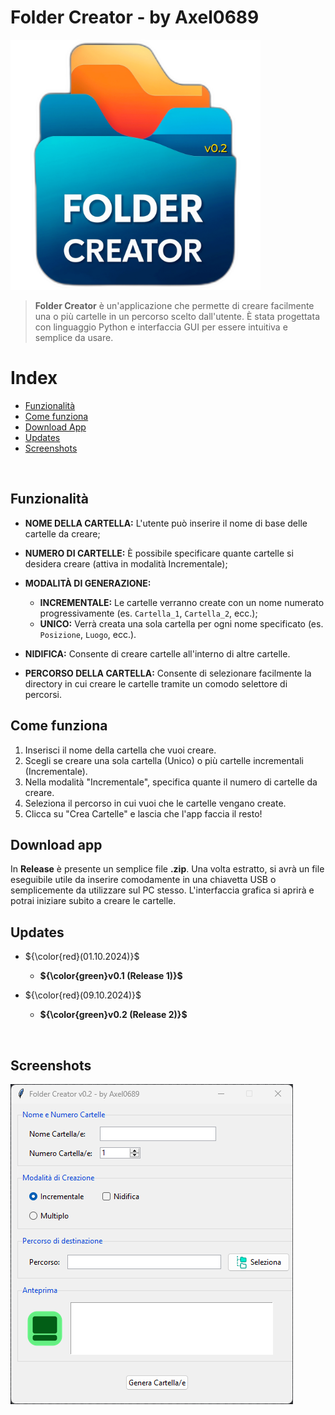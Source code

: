 # Folder Creator - by Axel0689

<p align="left">
  <img src="https://github.com/Axel0689/folder_creator/blob/main/imgs/logo_v02.png", width="400" height="400">
</p>

> **Folder Creator** è un'applicazione che permette di creare facilmente una o più cartelle in un percorso scelto dall'utente. È stata progettata con linguaggio Python e interfaccia GUI per essere intuitiva e semplice da usare.

# Index

- [Funzionalità](#funzionalità)
- [Come funziona](#come-funziona)
- [Download App](#download-app)
- [Updates](#updates)
- [Screenshots](#screenshots)

&nbsp;

## Funzionalità

- **NOME DELLA CARTELLA:** L'utente può inserire il nome di base delle cartelle da creare;

- **NUMERO DI CARTELLE:** È possibile specificare quante cartelle si desidera creare (attiva in modalità Incrementale);

- **MODALITÀ DI GENERAZIONE:**
  - **INCREMENTALE:** Le cartelle verranno create con un nome numerato progressivamente (es. `Cartella_1`, `Cartella_2`, ecc.);
  - **UNICO:** Verrà creata una sola cartella per ogni nome specificato (es. `Posizione`, `Luogo`, ecc.).

- **NIDIFICA:** Consente di creare cartelle all'interno di altre cartelle.

- **PERCORSO DELLA CARTELLA:** Consente di selezionare facilmente la directory in cui creare le cartelle tramite un comodo selettore di percorsi.

## Come funziona

1. Inserisci il nome della cartella che vuoi creare.
2. Scegli se creare una sola cartella (Unico) o più cartelle incrementali (Incrementale).
3. Nella modalità "Incrementale", specifica quante il numero di cartelle da creare.
4. Seleziona il percorso in cui vuoi che le cartelle vengano create.
5. Clicca su "Crea Cartelle" e lascia che l'app faccia il resto!

## Download app

In **Release** è presente un semplice file **.zip**. Una volta estratto, si avrà un file eseguibile utile da inserire comodamente in una chiavetta USB o semplicemente da utilizzare sul PC stesso.
L'interfaccia grafica si aprirà e potrai iniziare subito a creare le cartelle.

## Updates

- ${\color{red}(01.10.2024)}$
  - **${\color{green}v0.1 (Release 1)}$**

- ${\color{red}(09.10.2024)}$
  - **${\color{green}v0.2 (Release 2)}$**

&nbsp;

## Screenshots

<p align="left">
  <img src="https://github.com/Axel0689/folder_creator/blob/main/screenshots/screenshot_v02.png">
</p>

